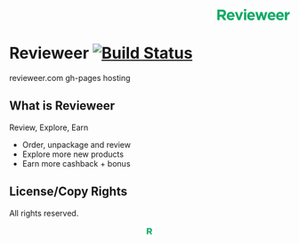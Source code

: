 <div align="right">
    <img height='20px' src='https://raw.githubusercontent.com/revieweer/branding/master/logos/revieweer-long.png'/>
</div>

# Revieweer [![Build Status](https://travis-ci.com/amazingandyyy/revieweer.svg?token=C7NJ8bT8vb8dmq7fMDsa&branch=master)](https://travis-ci.com/amazingandyyy/revieweer)

revieweer.com gh-pages hosting

## What is Revieweer

Review, Explore, Earn

- Order, unpackage and review
- Explore more new products
- Earn more cashback + bonus


## License/Copy Rights

All rights reserved.

<div align="center">
    <img height='20px' src='https://raw.githubusercontent.com/revieweer/branding/master/logos/revieweer-r-144.png'/>
</div>
